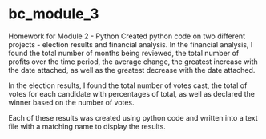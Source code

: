 # bc_module_3
Homework for Module 2 - Python
Created python code on two different projects - election results and financial analysis. In the financial analysis, I found the total number of months being reviewed, the total number of profits over the time period, the average change,
the greatest increase with the date attached, as well as the greatest decrease with the date attached.

In the election results, 
I found the total number of votes cast, the total of votes for each candidate with percentages of total, as well as declared the winner based on the number of votes. 

Each of these results was created using python code and written into a text file with a matching name to display the results.

